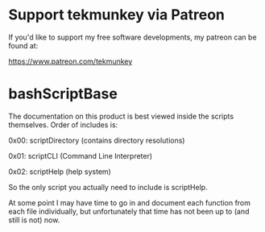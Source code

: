 # Support tekmunkey via Patreon

If you'd like to support my free software developments, my patreon can be found at:

https://www.patreon.com/tekmunkey

# bashScriptBase

The documentation on this product is best viewed inside the scripts themselves.  Order of includes is:

0x00:  scriptDirectory (contains directory resolutions)

0x01:  scriptCLI (Command Line Interpreter)

0x02:  scriptHelp (help system)

So the only script you actually need to include is scriptHelp.

At some point I may have time to go in and document each function from each file individually, but unfortunately that time has not been up to (and still is not) now.